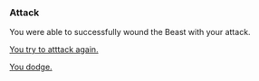 ### Attack

You were able to successfully wound the Beast with your attack.

[You try to atttack again.](died.md)

[You dodge.](escape.md)
